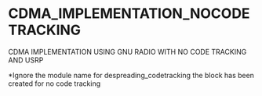 # CDMA_IMPLEMENTATION_NOCODETRACKING


CDMA IMPLEMENTATION USING GNU RADIO WITH NO CODE TRACKING AND USRP


*Ignore the module name for despreading_codetracking the block has been created for no code tracking
